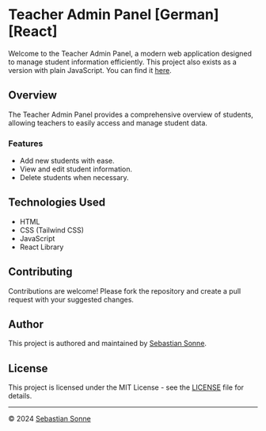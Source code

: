 # Teacher Admin Panel [German][React]

Welcome to the Teacher Admin Panel, a modern web application designed to manage student information efficiently. This project also exists as a version with plain JavaScript. You can find it [here](https://github.com/sebastian-sonne/notenapp).

## Overview

The Teacher Admin Panel provides a comprehensive overview of students, allowing teachers to easily access and manage student data.

### Features

- Add new students with ease.
- View and edit student information.
- Delete students when necessary.

## Technologies Used

- HTML
- CSS (Tailwind CSS)
- JavaScript
- React Library

## Contributing

Contributions are welcome! Please fork the repository and create a pull request with your suggested changes.

## Author

This project is authored and maintained by [Sebastian Sonne](https://github.com/sebastian-sonne).

## License

This project is licensed under the MIT License - see the [LICENSE](LICENSE) file for details.

---

&copy; 2024 [Sebastian Sonne](https://github.com/sebastian-sonne)
